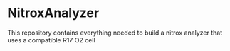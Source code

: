 # NitroxAnalyzer
This repository contains everything needed to build a nitrox analyzer that uses a compatible R17 O2 cell
